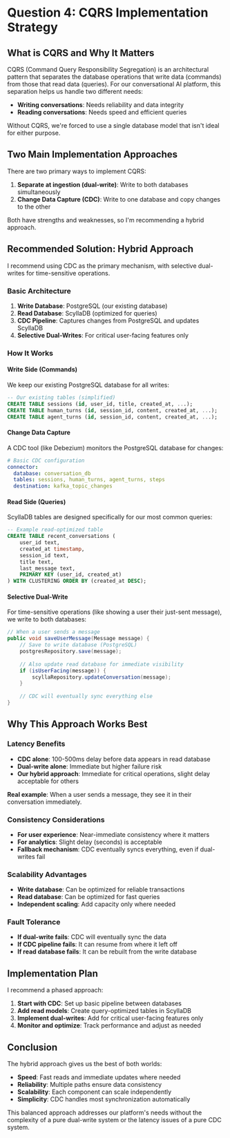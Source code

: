 # Question 4: CQRS Implementation Strategy

## What is CQRS and Why It Matters

CQRS (Command Query Responsibility Segregation) is an architectural pattern that separates the database operations that write data (commands) from those that read data (queries). For our conversational AI platform, this separation helps us handle two different needs:

- **Writing conversations**: Needs reliability and data integrity
- **Reading conversations**: Needs speed and efficient queries

Without CQRS, we're forced to use a single database model that isn't ideal for either purpose.

## Two Main Implementation Approaches

There are two primary ways to implement CQRS:

1. **Separate at ingestion (dual-write)**: Write to both databases simultaneously
2. **Change Data Capture (CDC)**: Write to one database and copy changes to the other

Both have strengths and weaknesses, so I'm recommending a hybrid approach.

## Recommended Solution: Hybrid Approach

I recommend using CDC as the primary mechanism, with selective dual-writes for time-sensitive operations.

### Basic Architecture

1. **Write Database**: PostgreSQL (our existing database)
2. **Read Database**: ScyllaDB (optimized for queries)
3. **CDC Pipeline**: Captures changes from PostgreSQL and updates ScyllaDB
4. **Selective Dual-Writes**: For critical user-facing features only

### How It Works

#### Write Side (Commands)

We keep our existing PostgreSQL database for all writes:

```sql
-- Our existing tables (simplified)
CREATE TABLE sessions (id, user_id, title, created_at, ...);
CREATE TABLE human_turns (id, session_id, content, created_at, ...);
CREATE TABLE agent_turns (id, session_id, content, created_at, ...);
```

#### Change Data Capture

A CDC tool (like Debezium) monitors the PostgreSQL database for changes:

```yaml
# Basic CDC configuration
connector:
  database: conversation_db
  tables: sessions, human_turns, agent_turns, steps
  destination: kafka_topic_changes
```

#### Read Side (Queries)

ScyllaDB tables are designed specifically for our most common queries:

```sql
-- Example read-optimized table
CREATE TABLE recent_conversations (
    user_id text,
    created_at timestamp,
    session_id text,
    title text,
    last_message text,
    PRIMARY KEY (user_id, created_at)
) WITH CLUSTERING ORDER BY (created_at DESC);
```

#### Selective Dual-Write

For time-sensitive operations (like showing a user their just-sent message), we write to both databases:

```java
// When a user sends a message
public void saveUserMessage(Message message) {
    // Save to write database (PostgreSQL)
    postgresRepository.save(message);
    
    // Also update read database for immediate visibility
    if (isUserFacing(message)) {
        scyllaRepository.updateConversation(message);
    }
    
    // CDC will eventually sync everything else
}
```

## Why This Approach Works Best

### Latency Benefits

- **CDC alone**: 100-500ms delay before data appears in read database
- **Dual-write alone**: Immediate but higher failure risk
- **Our hybrid approach**: Immediate for critical operations, slight delay acceptable for others

**Real example**: When a user sends a message, they see it in their conversation immediately.

### Consistency Considerations

- **For user experience**: Near-immediate consistency where it matters
- **For analytics**: Slight delay (seconds) is acceptable
- **Fallback mechanism**: CDC eventually syncs everything, even if dual-writes fail

### Scalability Advantages

- **Write database**: Can be optimized for reliable transactions
- **Read database**: Can be optimized for fast queries
- **Independent scaling**: Add capacity only where needed

### Fault Tolerance

- **If dual-write fails**: CDC will eventually sync the data
- **If CDC pipeline fails**: It can resume from where it left off
- **If read database fails**: It can be rebuilt from the write database

## Implementation Plan

I recommend a phased approach:

1. **Start with CDC**: Set up basic pipeline between databases
2. **Add read models**: Create query-optimized tables in ScyllaDB
3. **Implement dual-writes**: Add for critical user-facing features only
4. **Monitor and optimize**: Track performance and adjust as needed

## Conclusion

The hybrid approach gives us the best of both worlds:

- **Speed**: Fast reads and immediate updates where needed
- **Reliability**: Multiple paths ensure data consistency
- **Scalability**: Each component can scale independently
- **Simplicity**: CDC handles most synchronization automatically

This balanced approach addresses our platform's needs without the complexity of a pure dual-write system or the latency issues of a pure CDC system.
